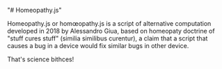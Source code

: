 "# Homeopathy.js" 

Homeopathy.js or homœopathy.js is a script of alternative computation developed in 2018 by Alessandro Giua, based on homeopaty doctrine of "stuff cures stuff" (similia similibus curentur), a claim that a script that causes a bug in a device would fix similar bugs in other device.

That's science bithces!
